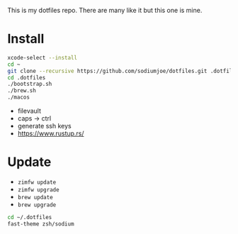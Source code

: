 This is my dotfiles repo. There are many like it but this one is mine.

# Install

```bash
xcode-select --install
cd ~
git clone --recursive https://github.com/sodiumjoe/dotfiles.git .dotfiles
cd .dotfiles
./bootstrap.sh
./brew.sh
./macos
```

- filevault
- caps -> ctrl
- generate ssh keys
- https://www.rustup.rs/

# Update

- `zimfw update`
- `zimfw upgrade`
- `brew update`
- `brew upgrade`

```bash
cd ~/.dotfiles
fast-theme zsh/sodium
```
